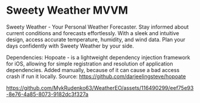 # Sweety Weather MVVM
Sweety Weather - Your Personal Weather Forecaster. Stay informed about current conditions and forecasts effortlessly. With a sleek and intuitive design, access accurate temperature, humidity, and wind data. Plan your days confidently with Sweety Weather by your side.  

Dependencies: Hopoate - is a lightweight dependency injection framework for iOS, allowing for simple registration and resolution of application dependencies. Added manually, because of it can cause a bad access crash if run it locally. Source: https://github.com/darjeelingsteve/hopoate


https://github.com/MykRudenko63/WeatherEO/assets/116490299/eef75e93-8e76-4a85-8073-9182dc3f327a
